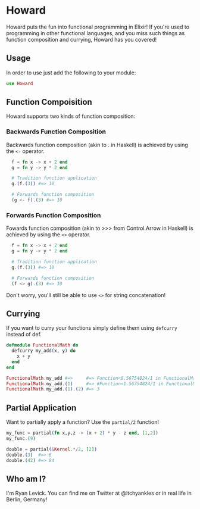 # Howard

Howard puts the fun into functional programming in Elixir! If you're used to
programming in other functional languages, and you miss such things as function
composition and currying, Howard has you covered!

## Usage

In order to use just add the following to your module:

```elixir
use Howard
```

## Function Compoisition

Howard supports two kinds of function composition:

### Backwards Function Composition

Backwards function composition (akin to . in Haskell) is achieved by using the
```<-``` operator.

```elixir
  f = fn x -> x + 2 end
  g = fn y -> y * 2 end

  # Tradition function application
  g.(f.(3)) #=> 10

  # Forwards function composition
  (g <- f).(3) #=> 10
```

### Forwards Function Composition

Fowards function composition (akin to >>> from Control.Arrow in Haskell) is
achieved by using the ```<>``` operator.

```elixir
  f = fn x -> x + 2 end
  g = fn y -> y * 2 end

  # Tradition function application
  g.(f.(3)) #=> 10

  # Forwards function composition
  (f <> g).(3) #=> 10
```

Don't worry, you'll still be able to use ```<>``` for string concatenation!

## Currying

If you want to curry your functions simply define them using ```defcurry```
instead of def.

```elixir
defmodule FunctionalMath do
  defcurry my_add(x, y) do
    x + y
  end
end

FunctionalMath.my_add #=>     #=> Function<0.56754824/1 in FunctionalMath.my_add/0>
FunctionalMath.my_add.(1)     #=> #Function<1.56754824/1 in FunctionalMath.my_add/0
FunctionalMath.my_add.(1).(2) #=> 3
```

## Partial Application

Want to partially apply a function? Use the ```partial/2``` function!

```elixir
my_func = partial(fn x,y,z -> (x + 2) * y - z end, [1,2])
my_func.(9)

double = partial(&Kernel.*/2, [2])
double.(3)  #=> 6
double.(42) #=> 84
```

## Who am I?

I'm Ryan Levick. You can find me on Twitter at @itchyankles or in real life in
Berlin, Germany!
